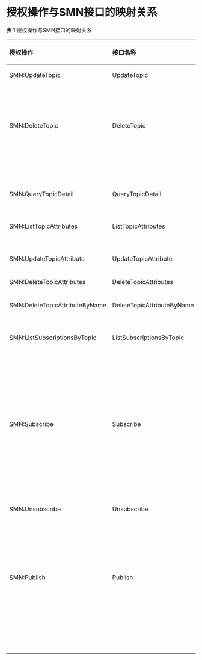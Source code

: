 # 授权操作与SMN接口的映射关系<a name="ZH-CN_TOPIC_0043394900"></a>

**表 1**  授权操作与SMN接口的映射关系

<a name="table40610457155253"></a>
<table><thead align="left"><tr id="row7466420155253"><th class="cellrowborder" valign="top" width="36.53%" id="mcps1.2.4.1.1"><p id="p7202482155253"><a name="p7202482155253"></a><a name="p7202482155253"></a><strong id="b457112616320"><a name="b457112616320"></a><a name="b457112616320"></a>授权操作</strong></p>
</th>
<th class="cellrowborder" valign="top" width="32.769999999999996%" id="mcps1.2.4.1.2"><p id="p46530145155253"><a name="p46530145155253"></a><a name="p46530145155253"></a><strong id="b3471693616320"><a name="b3471693616320"></a><a name="b3471693616320"></a>接口名称</strong></p>
</th>
<th class="cellrowborder" valign="top" width="30.7%" id="mcps1.2.4.1.3"><p id="p10845389155253"><a name="p10845389155253"></a><a name="p10845389155253"></a><strong id="b6060845516320"><a name="b6060845516320"></a><a name="b6060845516320"></a>接口功能</strong></p>
</th>
</tr>
</thead>
<tbody><tr id="row30499637155253"><td class="cellrowborder" valign="top" width="36.53%" headers="mcps1.2.4.1.1 "><p id="p4199904616713"><a name="p4199904616713"></a><a name="p4199904616713"></a>SMN:UpdateTopic</p>
</td>
<td class="cellrowborder" valign="top" width="32.769999999999996%" headers="mcps1.2.4.1.2 "><p id="p56594888155253"><a name="p56594888155253"></a><a name="p56594888155253"></a>UpdateTopic</p>
</td>
<td class="cellrowborder" valign="top" width="30.7%" headers="mcps1.2.4.1.3 "><p id="p30182576161234"><a name="p30182576161234"></a><a name="p30182576161234"></a>修改主题的属性，目前仅仅支持修改topic的display_name字段。</p>
</td>
</tr>
<tr id="row52831096155253"><td class="cellrowborder" valign="top" width="36.53%" headers="mcps1.2.4.1.1 "><p id="p253506116713"><a name="p253506116713"></a><a name="p253506116713"></a>SMN:DeleteTopic</p>
</td>
<td class="cellrowborder" valign="top" width="32.769999999999996%" headers="mcps1.2.4.1.2 "><p id="p7542409155253"><a name="p7542409155253"></a><a name="p7542409155253"></a>DeleteTopic</p>
</td>
<td class="cellrowborder" valign="top" width="30.7%" headers="mcps1.2.4.1.3 "><p id="p1549416916138"><a name="p1549416916138"></a><a name="p1549416916138"></a>删除一个主题以及它的所有订阅者。删除Topic操作可能会导致未推送的消息无法再推送给该Topic的订阅者。</p>
</td>
</tr>
<tr id="row62598497155253"><td class="cellrowborder" valign="top" width="36.53%" headers="mcps1.2.4.1.1 "><p id="p1429388816713"><a name="p1429388816713"></a><a name="p1429388816713"></a>SMN:QueryTopicDetail</p>
</td>
<td class="cellrowborder" valign="top" width="32.769999999999996%" headers="mcps1.2.4.1.2 "><p id="p2493507155253"><a name="p2493507155253"></a><a name="p2493507155253"></a>QueryTopicDetail</p>
</td>
<td class="cellrowborder" valign="top" width="30.7%" headers="mcps1.2.4.1.3 "><p id="p51055184161330"><a name="p51055184161330"></a><a name="p51055184161330"></a>查询Topic的详细信息。</p>
</td>
</tr>
<tr id="row5827766155253"><td class="cellrowborder" valign="top" width="36.53%" headers="mcps1.2.4.1.1 "><p id="p3763483316713"><a name="p3763483316713"></a><a name="p3763483316713"></a>SMN:ListTopicAttributes</p>
</td>
<td class="cellrowborder" valign="top" width="32.769999999999996%" headers="mcps1.2.4.1.2 "><p id="p51030558155253"><a name="p51030558155253"></a><a name="p51030558155253"></a>ListTopicAttributes</p>
</td>
<td class="cellrowborder" valign="top" width="30.7%" headers="mcps1.2.4.1.3 "><p id="p61745869161340"><a name="p61745869161340"></a><a name="p61745869161340"></a>查询Topic的属性信息。</p>
</td>
</tr>
<tr id="row22966150155253"><td class="cellrowborder" valign="top" width="36.53%" headers="mcps1.2.4.1.1 "><p id="p4588028416713"><a name="p4588028416713"></a><a name="p4588028416713"></a>SMN:UpdateTopicAttribute</p>
</td>
<td class="cellrowborder" valign="top" width="32.769999999999996%" headers="mcps1.2.4.1.2 "><p id="p21511815155253"><a name="p21511815155253"></a><a name="p21511815155253"></a>UpdateTopicAttribute</p>
</td>
<td class="cellrowborder" valign="top" width="30.7%" headers="mcps1.2.4.1.3 "><p id="p14685560161438"><a name="p14685560161438"></a><a name="p14685560161438"></a>更新Topic的属性。</p>
</td>
</tr>
<tr id="row45748200155253"><td class="cellrowborder" valign="top" width="36.53%" headers="mcps1.2.4.1.1 "><p id="p3861765816713"><a name="p3861765816713"></a><a name="p3861765816713"></a>SMN:DeleteTopicAttributes</p>
</td>
<td class="cellrowborder" valign="top" width="32.769999999999996%" headers="mcps1.2.4.1.2 "><p id="p43102455155253"><a name="p43102455155253"></a><a name="p43102455155253"></a>DeleteTopicAttributes</p>
</td>
<td class="cellrowborder" valign="top" width="30.7%" headers="mcps1.2.4.1.3 "><p id="p1637937155253"><a name="p1637937155253"></a><a name="p1637937155253"></a>删除所有Topic属性。</p>
</td>
</tr>
<tr id="row14741435155253"><td class="cellrowborder" valign="top" width="36.53%" headers="mcps1.2.4.1.1 "><p id="p3831067116713"><a name="p3831067116713"></a><a name="p3831067116713"></a>SMN:DeleteTopicAttributeByName</p>
</td>
<td class="cellrowborder" valign="top" width="32.769999999999996%" headers="mcps1.2.4.1.2 "><p id="p14685611155253"><a name="p14685611155253"></a><a name="p14685611155253"></a>DeleteTopicAttributeByName</p>
</td>
<td class="cellrowborder" valign="top" width="30.7%" headers="mcps1.2.4.1.3 "><p id="p20696347161512"><a name="p20696347161512"></a><a name="p20696347161512"></a>删除指定名称的Topic属性。</p>
</td>
</tr>
<tr id="row3257009916547"><td class="cellrowborder" valign="top" width="36.53%" headers="mcps1.2.4.1.1 "><p id="p6285939916713"><a name="p6285939916713"></a><a name="p6285939916713"></a>SMN:ListSubscriptionsByTopic</p>
</td>
<td class="cellrowborder" valign="top" width="32.769999999999996%" headers="mcps1.2.4.1.2 "><p id="p1779667816547"><a name="p1779667816547"></a><a name="p1779667816547"></a>ListSubscriptionsByTopic</p>
</td>
<td class="cellrowborder" valign="top" width="30.7%" headers="mcps1.2.4.1.3 "><p id="p48133186161538"><a name="p48133186161538"></a><a name="p48133186161538"></a>分页获取特定主题的订阅列表，订阅列表按照订阅创建时间进行升序排列。分页查询可以指定offset以及limit。如果指定主题不存在订阅者，返回空列表。</p>
</td>
</tr>
<tr id="row6424497716551"><td class="cellrowborder" valign="top" width="36.53%" headers="mcps1.2.4.1.1 "><p id="p6625710816713"><a name="p6625710816713"></a><a name="p6625710816713"></a>SMN:Subscribe</p>
</td>
<td class="cellrowborder" valign="top" width="32.769999999999996%" headers="mcps1.2.4.1.2 "><p id="p52424616551"><a name="p52424616551"></a><a name="p52424616551"></a>Subscribe</p>
</td>
<td class="cellrowborder" valign="top" width="30.7%" headers="mcps1.2.4.1.3 "><p id="p61570312161554"><a name="p61570312161554"></a><a name="p61570312161554"></a>为指定Topic添加一个订阅者，并向订阅者发送一个确认的消息。待订阅者进行ConfirmSubscription确认后，该订阅者才能收到Topic发布的消息。</p>
</td>
</tr>
<tr id="row1552135216559"><td class="cellrowborder" valign="top" width="36.53%" headers="mcps1.2.4.1.1 "><p id="p184048016713"><a name="p184048016713"></a><a name="p184048016713"></a>SMN:Unsubscribe</p>
</td>
<td class="cellrowborder" valign="top" width="32.769999999999996%" headers="mcps1.2.4.1.2 "><p id="p3144820416559"><a name="p3144820416559"></a><a name="p3144820416559"></a>Unsubscribe</p>
</td>
<td class="cellrowborder" valign="top" width="30.7%" headers="mcps1.2.4.1.3 "><p id="p41500538161616"><a name="p41500538161616"></a><a name="p41500538161616"></a>删除一个订阅，订阅需要鉴权才能删除，仅仅订阅者或者这个主题的拥有者可以删除，删除时会对身份进行确认。</p>
</td>
</tr>
<tr id="row501468261662"><td class="cellrowborder" valign="top" width="36.53%" headers="mcps1.2.4.1.1 "><p id="p2425111816713"><a name="p2425111816713"></a><a name="p2425111816713"></a>SMN:Publish</p>
</td>
<td class="cellrowborder" valign="top" width="32.769999999999996%" headers="mcps1.2.4.1.2 "><p id="p456766331662"><a name="p456766331662"></a><a name="p456766331662"></a>Publish</p>
</td>
<td class="cellrowborder" valign="top" width="30.7%" headers="mcps1.2.4.1.3 "><p id="p88198101662"><a name="p88198101662"></a><a name="p88198101662"></a>将消息发送给Topic的所有订阅端点。当返回消息ID时，该消息已被保存并开始尝试将其推送给主题的订阅者。消息格式，取决于该主题每一个订阅者的通知协议。</p>
</td>
</tr>
</tbody>
</table>

